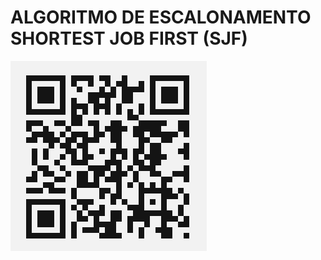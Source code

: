 # ALGORITMO DE ESCALONAMENTO SHORTEST JOB FIRST (SJF)

![alt text](https://github.com/lkaranl/escalonamento/raw/master/SJF.png)
